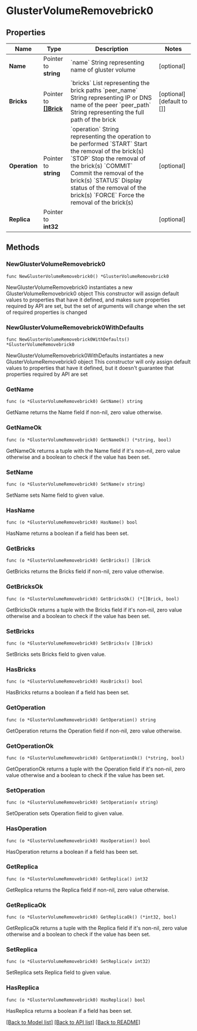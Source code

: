 # GlusterVolumeRemovebrick0

## Properties

Name | Type | Description | Notes
------------ | ------------- | ------------- | -------------
**Name** | Pointer to **string** | &#x60;name&#x60; String representing name of gluster volume | [optional] 
**Bricks** | Pointer to [**[]Brick**](Brick.md) | &#x60;bricks&#x60; List representing the brick paths     &#x60;peer_name&#x60; String representing IP or DNS name of the peer     &#x60;peer_path&#x60; String representing the full path of the brick | [optional] [default to []]
**Operation** | Pointer to **string** | &#x60;operation&#x60; String representing the operation to be performed     &#x60;START&#x60; Start the removal of the brick(s)     &#x60;STOP&#x60; Stop the removal of the brick(s)     &#x60;COMMIT&#x60; Commit the removal of the brick(s)     &#x60;STATUS&#x60; Display status of the removal of the brick(s)     &#x60;FORCE&#x60; Force the removal of the brick(s) | [optional] 
**Replica** | Pointer to **int32** |  | [optional] 

## Methods

### NewGlusterVolumeRemovebrick0

`func NewGlusterVolumeRemovebrick0() *GlusterVolumeRemovebrick0`

NewGlusterVolumeRemovebrick0 instantiates a new GlusterVolumeRemovebrick0 object
This constructor will assign default values to properties that have it defined,
and makes sure properties required by API are set, but the set of arguments
will change when the set of required properties is changed

### NewGlusterVolumeRemovebrick0WithDefaults

`func NewGlusterVolumeRemovebrick0WithDefaults() *GlusterVolumeRemovebrick0`

NewGlusterVolumeRemovebrick0WithDefaults instantiates a new GlusterVolumeRemovebrick0 object
This constructor will only assign default values to properties that have it defined,
but it doesn't guarantee that properties required by API are set

### GetName

`func (o *GlusterVolumeRemovebrick0) GetName() string`

GetName returns the Name field if non-nil, zero value otherwise.

### GetNameOk

`func (o *GlusterVolumeRemovebrick0) GetNameOk() (*string, bool)`

GetNameOk returns a tuple with the Name field if it's non-nil, zero value otherwise
and a boolean to check if the value has been set.

### SetName

`func (o *GlusterVolumeRemovebrick0) SetName(v string)`

SetName sets Name field to given value.

### HasName

`func (o *GlusterVolumeRemovebrick0) HasName() bool`

HasName returns a boolean if a field has been set.

### GetBricks

`func (o *GlusterVolumeRemovebrick0) GetBricks() []Brick`

GetBricks returns the Bricks field if non-nil, zero value otherwise.

### GetBricksOk

`func (o *GlusterVolumeRemovebrick0) GetBricksOk() (*[]Brick, bool)`

GetBricksOk returns a tuple with the Bricks field if it's non-nil, zero value otherwise
and a boolean to check if the value has been set.

### SetBricks

`func (o *GlusterVolumeRemovebrick0) SetBricks(v []Brick)`

SetBricks sets Bricks field to given value.

### HasBricks

`func (o *GlusterVolumeRemovebrick0) HasBricks() bool`

HasBricks returns a boolean if a field has been set.

### GetOperation

`func (o *GlusterVolumeRemovebrick0) GetOperation() string`

GetOperation returns the Operation field if non-nil, zero value otherwise.

### GetOperationOk

`func (o *GlusterVolumeRemovebrick0) GetOperationOk() (*string, bool)`

GetOperationOk returns a tuple with the Operation field if it's non-nil, zero value otherwise
and a boolean to check if the value has been set.

### SetOperation

`func (o *GlusterVolumeRemovebrick0) SetOperation(v string)`

SetOperation sets Operation field to given value.

### HasOperation

`func (o *GlusterVolumeRemovebrick0) HasOperation() bool`

HasOperation returns a boolean if a field has been set.

### GetReplica

`func (o *GlusterVolumeRemovebrick0) GetReplica() int32`

GetReplica returns the Replica field if non-nil, zero value otherwise.

### GetReplicaOk

`func (o *GlusterVolumeRemovebrick0) GetReplicaOk() (*int32, bool)`

GetReplicaOk returns a tuple with the Replica field if it's non-nil, zero value otherwise
and a boolean to check if the value has been set.

### SetReplica

`func (o *GlusterVolumeRemovebrick0) SetReplica(v int32)`

SetReplica sets Replica field to given value.

### HasReplica

`func (o *GlusterVolumeRemovebrick0) HasReplica() bool`

HasReplica returns a boolean if a field has been set.


[[Back to Model list]](../README.md#documentation-for-models) [[Back to API list]](../README.md#documentation-for-api-endpoints) [[Back to README]](../README.md)


